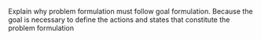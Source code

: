 

Explain why problem formulation must follow goal formulation.
Because the goal is necessary to define the actions and states that constitute the problem formulation
